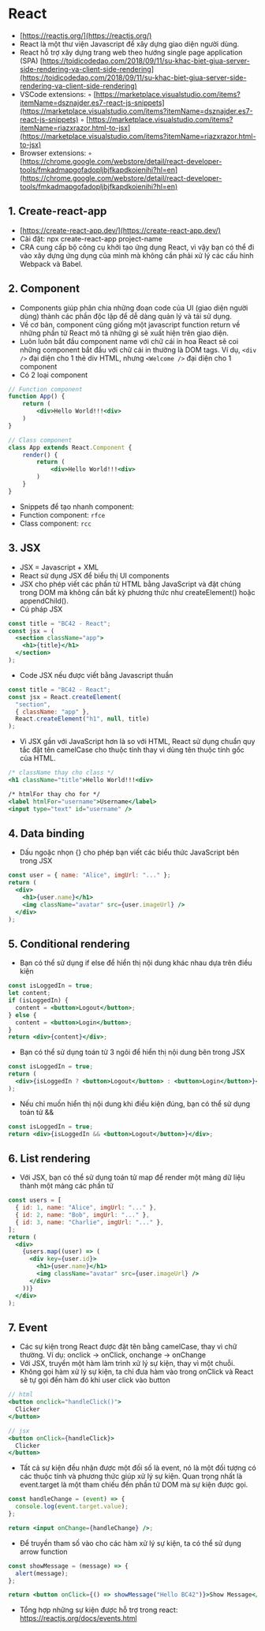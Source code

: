 # React

- [https://reactjs.org/](https://reactjs.org/)
- React là một thư viện Javascript để xây dựng giao diện người dùng.
- React hỗ trợ xây dựng trang web theo hướng single page application (SPA) [https://toidicodedao.com/2018/09/11/su-khac-biet-giua-server-side-rendering-va-client-side-rendering](https://toidicodedao.com/2018/09/11/su-khac-biet-giua-server-side-rendering-va-client-side-rendering)
- VSCode extensions:
  ◦ [https://marketplace.visualstudio.com/items?itemName=dsznajder.es7-react-js-snippets](https://marketplace.visualstudio.com/items?itemName=dsznajder.es7-react-js-snippets)
  ◦ [https://marketplace.visualstudio.com/items?itemName=riazxrazor.html-to-jsx](https://marketplace.visualstudio.com/items?itemName=riazxrazor.html-to-jsx)
- Browser extensions:
  ◦ [https://chrome.google.com/webstore/detail/react-developer-tools/fmkadmapgofadopljbjfkapdkoienihi?hl=en](https://chrome.google.com/webstore/detail/react-developer-tools/fmkadmapgofadopljbjfkapdkoienihi?hl=en)

## 1. Create-react-app

- [https://create-react-app.dev/](https://create-react-app.dev/)
- Cài đặt: npx create-react-app project-name
- CRA cung cấp bộ công cụ khởi tạo ứng dụng React, vì vậy bạn có thể đi vào xây dựng ứng dụng của mình mà không cần phải xử lý các cấu hình Webpack và Babel.

## 2. Component

- Components giúp phân chia những đoạn code của UI (giao diện người dùng) thành các phần độc lập để dễ dàng quản lý và tái sử dụng.
- Về cơ bản, component cũng giống một javascript function return về những phần tử React mô tả những gì sẽ xuất hiện trên giao diện.
- Luôn luôn bắt đầu component name với chữ cái in hoa React sẽ coi những component bắt đầu với chữ cái in thường là DOM tags. Ví dụ, `<div />` đại diện cho 1 thẻ div HTML, nhưng `<Welcome />` đại diện cho 1 component
- Có 2 loại component

```jsx
// Function component
function App() {
	return (
		<div>Hello World!!!<div>
	)
}
```

```jsx
// Class component
class App extends React.Component {
	render() {
		return (
			<div>Hello World!!!<div>
		)
	}
}
```

- Snippets để tạo nhanh component:
- Function component: `rfce`
- Class component: `rcc`

## 3. JSX

- JSX = Javascript + XML
- React sử dụng JSX để biểu thị UI components
- JSX cho phép viết các phần tử HTML bằng JavaScript và đặt chúng trong DOM mà không cần bất kỳ phương thức như createElement() hoặc appendChild().
- Cú pháp JSX

```jsx
const title = "BC42 - React";
const jsx = (
  <section className="app">
    <h1>{title}</h1>
  </section>
);
```

- Code JSX nếu được viết bằng Javascript thuần

```jsx
const title = "BC42 - React";
const jsx = React.createElement(
  "section",
  { className: "app" },
  React.createElement("h1", null, title)
);
```

- Vì JSX gần với JavaScript hơn là so với HTML, React sử dụng chuẩn quy tắc đặt tên camelCase cho thuộc tính thay vì dùng tên thuộc tính gốc của HTML.

```jsx
/* className thay cho class */
<h1 className="title">Hello World!!!<div>

/* htmlFor thay cho for */
<label htmlFor="username">Username</label>
<input type="text" id="username" />
```

## 4. Data binding

- Dấu ngoặc nhọn {} cho phép bạn viết các biểu thức JavaScript bên trong JSX

```jsx
const user = { name: "Alice", imgUrl: "..." };
return (
  <div>
    <h1>{user.name}</h1>
    <img className="avatar" src={user.imageUrl} />
  </div>
);
```

## 5. Conditional rendering

- Bạn có thể sử dụng if else để hiển thị nội dung khác nhau dựa trên điều kiện

```jsx
const isLoggedIn = true;
let content;
if (isLoggedIn) {
  content = <button>Logout</button>;
} else {
  content = <button>Login</button>;
}
return <div>{content}</div>;
```

- Bạn có thể sử dụng toán tử 3 ngôi để hiển thị nội dung bên trong JSX

```jsx
const isLoggedIn = true;
return (
  <div>{isLoggedIn ? <button>Logout</button> : <button>Login</button>}</div>
);
```

- Nếu chỉ muốn hiển thị nội dung khi điều kiện đúng, bạn có thể sử dụng toán tử &&

```jsx
const isLoggedIn = true;
return <div>{isLoggedIn && <button>Logout</button>}</div>;
```

## 6. List rendering

- Với JSX, bạn có thể sử dụng toán tử map để render một mảng dữ liệu thành một mảng các phần tử

```jsx
const users = [
  { id: 1, name: "Alice", imgUrl: "..." },
  { id: 2, name: "Bob", imgUrl: "..." },
  { id: 3, name: "Charlie", imgUrl: "..." },
];
return (
  <div>
    {users.map((user) => (
      <div key={user.id}>
        <h1>{user.name}</h1>
        <img className="avatar" src={user.imageUrl} />
      </div>
    ))}
  </div>
);
```

## 7. Event

- Các sự kiện trong React được đặt tên bằng camelCase, thay vì chữ thường. Ví dụ: onclick -> onClick, onchange -> onChange
- Với JSX, truyền một hàm làm trình xử lý sự kiện, thay vì một chuỗi.
- Không gọi hàm xử lý sự kiện, ta chỉ đưa hàm vào trong onClick và React sẽ tự gọi đến hàm đó khi user click vào button

```jsx
// html
<button onclick="handleClick()">
  Clicker
</button>

// jsx
<button onClick={handleClick}>
  Clicker
</button>
```

- Tất cả sự kiện đều nhận được một đối số là event, nó là một đối tượng có các thuộc tính và phương thức giúp xử lý sự kiện. Quan trọng nhất là event.target là một tham chiếu đến phần tử DOM mà sự kiện được gọi.

```jsx
const handleChange = (event) => {
  console.log(event.target.value);
};

return <input onChange={handleChange} />;
```

- Để truyền tham số vào cho các hàm xử lý sự kiện, ta có thể sử dụng arrow function

```jsx
const showMessage = (message) => {
  alert(message);
};

return <button onClick={() => showMessage("Hello BC42")}>Show Message</button>;
```

- Tổng hợp những sự kiện được hỗ trợ trong react: https://reactjs.org/docs/events.html
